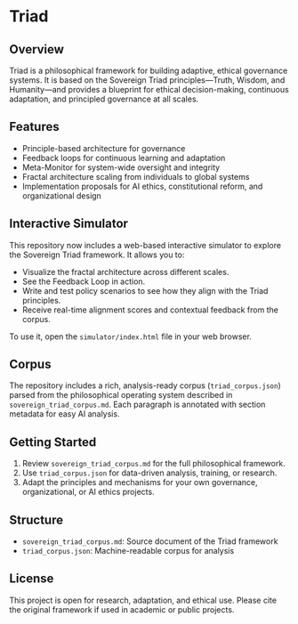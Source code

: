 # Triad

## Overview
Triad is a philosophical framework for building adaptive, ethical governance systems. It is based on the Sovereign Triad principles—Truth, Wisdom, and Humanity—and provides a blueprint for ethical decision-making, continuous adaptation, and principled governance at all scales.

## Features
- Principle-based architecture for governance
- Feedback loops for continuous learning and adaptation
- Meta-Monitor for system-wide oversight and integrity
- Fractal architecture scaling from individuals to global systems
- Implementation proposals for AI ethics, constitutional reform, and organizational design

## Interactive Simulator
This repository now includes a web-based interactive simulator to explore the Sovereign Triad framework. It allows you to:
- Visualize the fractal architecture across different scales.
- See the Feedback Loop in action.
- Write and test policy scenarios to see how they align with the Triad principles.
- Receive real-time alignment scores and contextual feedback from the corpus.

To use it, open the `simulator/index.html` file in your web browser.

## Corpus
The repository includes a rich, analysis-ready corpus (`triad_corpus.json`) parsed from the philosophical operating system described in `sovereign_triad_corpus.md`. Each paragraph is annotated with section metadata for easy AI analysis.

## Getting Started
1. Review `sovereign_triad_corpus.md` for the full philosophical framework.
2. Use `triad_corpus.json` for data-driven analysis, training, or research.
3. Adapt the principles and mechanisms for your own governance, organizational, or AI ethics projects.

## Structure
- `sovereign_triad_corpus.md`: Source document of the Triad framework
- `triad_corpus.json`: Machine-readable corpus for analysis

## License
This project is open for research, adaptation, and ethical use. Please cite the original framework if used in academic or public projects.